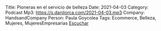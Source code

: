 Title: Pioneras en el servicio de belleza
Date: 2021-04-03
Category: Podcast
Mp3: https://s.danilorca.com/2021-04-03.mp3
Company: HandsandCompany
Person: Paula Goycolea
Tags: Ecommerce, Belleza, Mujeres, MujeresEmpresarias
<a href="https://s.danilorca.com/2021-04-03.mp3" type="audio/mpeg">
Escuchar
</a>
